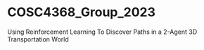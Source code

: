 # COSC4368_Group_2023
Using Reinforcement Learning  To Discover Paths in a 2-Agent 3D Transportation World
